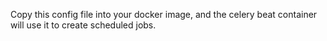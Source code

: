 Copy this config file into your docker image, and the celery beat container will use it to create
scheduled jobs.
